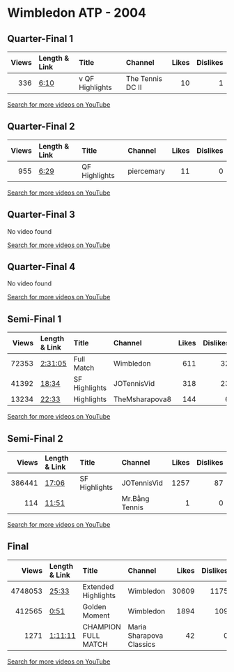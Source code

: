 
# Wimbledon ATP - 2004
    
## Quarter-Final 1
|   Views | Length & Link                                       | Title                | Channel          |   Likes |   Dislikes |
|--------:|:----------------------------------------------------|:---------------------|:-----------------|--------:|-----------:|
|     336 | [6:10](https://www.youtube.com/watch?v=LogsiW9eHxg) | v      QF Highlights | The Tennis DC II |      10 |          1 |

[Search for more videos on YouTube](https://www.youtube.com/results?search_query=%22wimbledon%22+%22Williams%22+%22Capriati%22+%222004%22+%22highlights%22)     

## Quarter-Final 2
|   Views | Length & Link                                       | Title            | Channel    |   Likes |   Dislikes |
|--------:|:----------------------------------------------------|:-----------------|:-----------|--------:|-----------:|
|     955 | [6:29](https://www.youtube.com/watch?v=KOd_4KGfy14) | QF    Highlights | piercemary |      11 |          0 |

[Search for more videos on YouTube](https://www.youtube.com/results?search_query=%22wimbledon%22+%22Mauresmo%22+%22Suarez%22+%222004%22+%22highlights%22)     

## Quarter-Final 3
No video found

[Search for more videos on YouTube](https://www.youtube.com/results?search_query=%22wimbledon%22+%22Davenport%22+%22Sprem%22+%222004%22+%22highlights%22)     

## Quarter-Final 4
No video found

[Search for more videos on YouTube](https://www.youtube.com/results?search_query=%22wimbledon%22+%22Sharapova%22+%22Sugiyama%22+%222004%22+%22highlights%22)     

## Semi-Final 1
|   Views | Length & Link                                          | Title         | Channel        |   Likes |   Dislikes |
|--------:|:-------------------------------------------------------|:--------------|:---------------|--------:|-----------:|
|   72353 | [2:31:05](https://www.youtube.com/watch?v=dp66pvPriCE) | Full Match    | Wimbledon      |     611 |         32 |
|   41392 | [18:34](https://www.youtube.com/watch?v=DWuXHucjqqs)   | SF Highlights | JOTennisVid    |     318 |         23 |
|   13234 | [22:33](https://www.youtube.com/watch?v=QvoLnj-I7Cg)   | Highlights    | TheMsharapova8 |     144 |          6 |

[Search for more videos on YouTube](https://www.youtube.com/results?search_query=%22wimbledon%22+%22Williams%22+%22Mauresmo%22+%222004%22+%22highlights%22)     

## Semi-Final 2
|   Views | Length & Link                                        | Title         | Channel        |   Likes |   Dislikes |
|--------:|:-----------------------------------------------------|:--------------|:---------------|--------:|-----------:|
|  386441 | [17:06](https://www.youtube.com/watch?v=MiJzlqbnKws) | SF Highlights | JOTennisVid    |    1257 |         87 |
|     114 | [11:51](https://www.youtube.com/watch?v=qj2YguWMvVI) |               | Mr.Bằng Tennis |       1 |          0 |

[Search for more videos on YouTube](https://www.youtube.com/results?search_query=%22wimbledon%22+%22Sharapova%22+%22Davenport%22+%222004%22+%22highlights%22)     

## Final
|   Views | Length & Link                                          | Title                | Channel                  |   Likes |   Dislikes |
|--------:|:-------------------------------------------------------|:---------------------|:-------------------------|--------:|-----------:|
| 4748053 | [25:33](https://www.youtube.com/watch?v=GkuDViOUcG8)   | Extended Highlights  | Wimbledon                |   30609 |       1175 |
|  412565 | [0:51](https://www.youtube.com/watch?v=i2sVrz9JW_4)    | Golden Moment        | Wimbledon                |    1894 |        109 |
|    1271 | [1:11:11](https://www.youtube.com/watch?v=OwPigjmizyM) | CHAMPION  FULL MATCH | Maria Sharapova Classics |      42 |          0 |

[Search for more videos on YouTube](https://www.youtube.com/results?search_query=%22wimbledon%22+%22Sharapova%22+%22Williams%22+%222004%22+%22highlights%22)     
